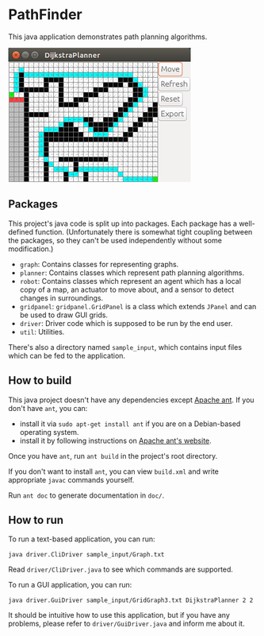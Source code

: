 # PathFinder

This java application demonstrates path planning algorithms.

<img src="screenshot.png" alt="Screenshot"/>

## Packages

This project's java code is split up into packages. Each package has a well-defined function.
(Unfortunately there is somewhat tight coupling between the packages,
so they can't be used independently without some modification.)

*  `graph`: Contains classes for representing graphs.
*  `planner`: Contains classes which represent path planning algorithms.
*  `robot`: Contains classes which represent an agent which has a local copy of a map,
    an actuator to move about, and a sensor to detect changes in surroundings.
*  `gridpanel`: `gridpanel.GridPanel` is a class which extends `JPanel`
    and can be used to draw GUI grids.
*  `driver`: Driver code which is supposed to be run by the end user.
*  `util`: Utilities.

There's also a directory named `sample_input`, which contains input files which can be fed to
the application.

## How to build

This java project doesn't have any dependencies except [Apache ant](http://ant.apache.org/).
If you don't have `ant`, you can:

* install it via `sudo apt-get install ant` if you are on a Debian-based operating system.
* install it by following instructions on
  [Apache ant's website](http://ant.apache.org/manual/install.html#getting).

Once you have `ant`, run `ant build` in the project's root directory.

If you don't want to install `ant`, you can view `build.xml` and write appropriate
`javac` commands yourself.

Run `ant doc` to generate documentation in `doc/`.

## How to run

To run a text-based application, you can run:

    java driver.CliDriver sample_input/Graph.txt

Read `driver/CliDriver.java` to see which commands are supported.

To run a GUI application, you can run:

    java driver.GuiDriver sample_input/GridGraph3.txt DijkstraPlanner 2 2

It should be intuitive how to use this application, but if you have any problems,
please refer to `driver/GuiDriver.java` and inform me about it.
